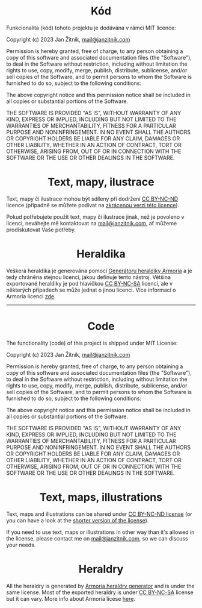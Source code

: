 <h1 style="text-align: center;">Kód</h1>

Funkcionalita (kód) tohoto projektu je dodávána v rámci MIT licence:

Copyright (c) 2023 Jan Žitník, mail@janzitnik.com

Permission is hereby granted, free of charge, to any person obtaining a copy
of this software and associated documentation files (the "Software"), to deal
in the Software without restriction, including without limitation the rights
to use, copy, modify, merge, publish, distribute, sublicense, and/or sell
copies of the Software, and to permit persons to whom the Software is
furnished to do so, subject to the following conditions:

The above copyright notice and this permission notice shall be included in all
copies or substantial portions of the Software.

THE SOFTWARE IS PROVIDED "AS IS", WITHOUT WARRANTY OF ANY KIND, EXPRESS OR
IMPLIED, INCLUDING BUT NOT LIMITED TO THE WARRANTIES OF MERCHANTABILITY,
FITNESS FOR A PARTICULAR PURPOSE AND NONINFRINGEMENT. IN NO EVENT SHALL THE
AUTHORS OR COPYRIGHT HOLDERS BE LIABLE FOR ANY CLAIM, DAMAGES OR OTHER
LIABILITY, WHETHER IN AN ACTION OF CONTRACT, TORT OR OTHERWISE, ARISING FROM,
OUT OF OR IN CONNECTION WITH THE SOFTWARE OR THE USE OR OTHER DEALINGS IN THE
SOFTWARE.

<h1 style="text-align: center;">Text, mapy, ilustrace</h1>

Text, mapy či ilustrace mohou být sdíleny při dodržení [CC BY-NC-ND](https://creativecommons.org/licenses/by-nc-nd/4.0/legalcode) licence (případně se můžete podívat na [zkrácenou verzi této licence](https://creativecommons.org/licenses/by-nc-nd/4.0/)).

Pokud potřebujete použít text, mapy či ilustrace jinak, než je povoleno v licenci, neváhejte mě kontaktovat na [mail@janzitnik.com](mailto:mail@janzitnik.com), ať můžeme prodiskutovat Vaše potřeby.

<h1 style="text-align: center;">Heraldika</h1>

Veškerá heraldika je generována pomocí [Generátoru heraldiky Armoria](https://azgaar.github.io/Armoria/) a je tedy chráněna stejnou licencí, jakou definuje tento nástroj. Většina exportované heraldiky je pod hlavičkou [CC BY-NC-SA](https://creativecommons.org/licenses/by-nc-sa/3.0/) licencí, ale v některých případech se může jednat o jinou licenci. Více informací o Armoria licenci [zde](https://github.com/Azgaar/Armoria).

---
<h1 style="text-align: center;">Code</h1>

The functionality (code) of this project is shipped under MIT License:

Copyright (c) 2023 Jan Žitník, mail@janzitnik.com

Permission is hereby granted, free of charge, to any person obtaining a copy
of this software and associated documentation files (the "Software"), to deal
in the Software without restriction, including without limitation the rights
to use, copy, modify, merge, publish, distribute, sublicense, and/or sell
copies of the Software, and to permit persons to whom the Software is
furnished to do so, subject to the following conditions:

The above copyright notice and this permission notice shall be included in all
copies or substantial portions of the Software.

THE SOFTWARE IS PROVIDED "AS IS", WITHOUT WARRANTY OF ANY KIND, EXPRESS OR
IMPLIED, INCLUDING BUT NOT LIMITED TO THE WARRANTIES OF MERCHANTABILITY,
FITNESS FOR A PARTICULAR PURPOSE AND NONINFRINGEMENT. IN NO EVENT SHALL THE
AUTHORS OR COPYRIGHT HOLDERS BE LIABLE FOR ANY CLAIM, DAMAGES OR OTHER
LIABILITY, WHETHER IN AN ACTION OF CONTRACT, TORT OR OTHERWISE, ARISING FROM,
OUT OF OR IN CONNECTION WITH THE SOFTWARE OR THE USE OR OTHER DEALINGS IN THE
SOFTWARE.

<h1 style="text-align: center;">Text, maps, illustrations</h1>

Text, maps and illustrations can be shared under [CC BY-NC-ND license](https://creativecommons.org/licenses/by-nc-nd/4.0/legalcode) (or you can have a look at the [shorter version of the license](https://creativecommons.org/licenses/by-nc-nd/4.0/)).

If you need to use text, maps or illustrations in other way than it's allowed in the license, please contact me on [mail@janzitnik.com](mailto:mail@janzitnik.com), so we can discuss your needs.

<h1 style="text-align: center;">Heraldry</h1>

All the heraldry is generated by [Armoria heraldry generator](https://azgaar.github.io/Armoria/) and is under the same license. Most of the exported heraldry is under [CC BY-NC-SA](https://creativecommons.org/licenses/by-nc-sa/3.0/) license but it can vary. More info about Armoria licese [here](https://github.com/Azgaar/Armoria).
